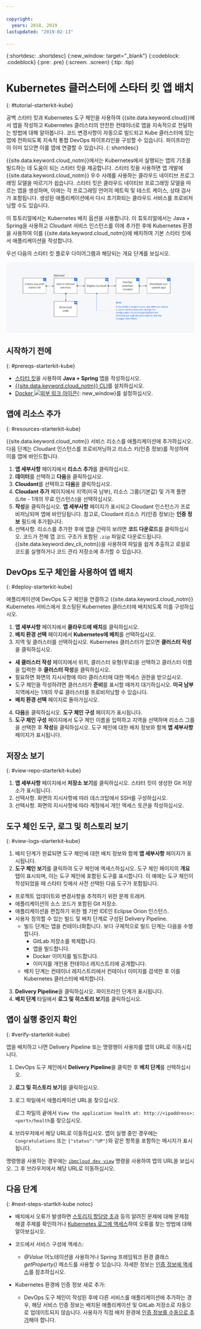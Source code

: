 ```yaml
---

copyright:
  years: 2018, 2019
lastupdated: "2019-02-13"

---
```


{:shortdesc: .shortdesc}
{:new_window: target="_blank"}
{:codeblock: .codeblock}
{:pre: .pre}
{:screen: .screen}
{:tip: .tip}

# Kubernetes 클러스터에 스타터 킷 앱 배치
{: #tutorial-starterkit-kube}

공백 스타터 킷과 Kubernetes 도구 체인을 사용하여 {{site.data.keyword.cloud}}에서 앱을 작성하고 Kubernetes 클러스터의 안전한 컨테이너로 앱을 지속적으로 전달하는 방법에 대해 알아봅니다. 코드 변경사항이 자동으로 빌드되고 Kube 클러스터에 있는 앱에 전파되도록 지속적 통합 DevOps 파이프라인을 구성할 수 있습니다. 파이프라인이 이미 있으면 이를 앱에 연결할 수 있습니다.
{: shortdesc}

{{site.data.keyword.cloud_notm}}에서는 Kubernetes에서 실행되는 앱의 기초를 빌드하는 데 도움이 되는 스타터 킷을 제공합니다. 스타터 킷을 사용하면 앱 개발에 {{site.data.keyword.cloud_notm}} 우수 사례를 사용하는 클라우드 네이티브 프로그래밍 모델을 따르기가 쉽습니다. 스타터 킷은 클라우드 네이티브 프로그래밍 모델을 따르는 앱을 생성하며, 이에는 각 프로그래밍 언어의 메트릭 및 테스트 케이스, 상태 검사가 포함됩니다. 생성된 애플리케이션에서 다시 초기화되는 클라우드 서비스를 프로비저닝할 수도 있습니다.

이 튜토리얼에서는 Kubernetes 배치 옵션을 사용합니다. 이 튜토리얼에서는 Java + Spring을 사용하고 Cloudant 서비스 인스턴스를 이에 추가한 후에 Kubernetes 환경을 사용하여 이를 {{site.data.keyword.cloud_notm}}에 배치하여 기본 스타터 킷에서 애플리케이션을 작성합니다.

우선 다음의 스타터 킷 플로우 다이어그램과 해당되는 개요 단계를 보십시오.

![스타터 킷 플로우 다이어그램](../images/starterkit-flow.png) 

## 시작하기 전에
{: #prereqs-starterkit-kube}

* [스타터 킷](/docs/apps/tutorials/tutorial_starter-kit.html#tutorial-starterkit)을 사용하여 **Java + Spring** 앱을 작성하십시오.
* [{{site.data.keyword.cloud_notm}} CLI](/docs/cli/index.html)를 설치하십시오.
* [Docker ![외부 링크 아이콘](../../icons/launch-glyph.svg "외부 링크 아이콘")](https://www.docker.com/get-started){: new_window}를 설정하십시오.

## 앱에 리소스 추가
{: #resources-starterkit-kube}

{{site.data.keyword.cloud_notm}} 서비스 리소스를 애플리케이션에 추가하십시오. 다음 단계는 Cloudant 인스턴스를 프로비저닝하고 리소스 키(인증 정보)를 작성하며 이를 앱에 바인드합니다.

1. **앱 세부사항** 페이지에서 **리소스 추가**를 클릭하십시오.
2. **데이터**를 선택하고 **다음**을 클릭하십시오.
3. **Cloudant**를 선택하고 **다음**을 클릭하십시오.
4. **Cloudant 추가** 페이지에서 지역(미국 남부), 리소스 그룹(기본값) 및 가격 플랜(Lite - 1개의 무료 인스턴스)을 선택하십시오.
5. **작성**을 클릭하십시오. **앱 세부사항** 페이지가 표시되고 Cloudant 인스턴스가 프로비저닝되며 앱에 바인딩됩니다. 참고로, Cloudant 리소스 키(인증 정보)는 **인증 정보** 필드에 추가됩니다.
6. 선택사항. 리소스를 추가한 후에 앱을 간략히 보려면 **코드 다운로드**를 클릭하십시오. 코드가 전체 앱 코드 구조가 포함된 `.zip` 파일로 다운로드됩니다. {{site.data.keyword.dev_cli_notm}}을 사용하여 파일을 쉽게 추출하고 로컬로 코드를 실행하거나 코드 관리 저장소에 추가할 수 있습니다.

## DevOps 도구 체인을 사용하여 앱 배치
{: #deploy-starterkit-kube}

애플리케이션에 DevOps 도구 체인을 연결하고 {{site.data.keyword.cloud_notm}} Kubernetes 서비스에서 호스팅된 Kubernetes 클러스터에 배치되도록 이를 구성하십시오.

1. **앱 세부사항** 페이지에서 **클라우드에 배치**를 클릭하십시오.
2. **배치 환경 선택** 페이지에서 **Kubernetes에 배치**를 선택하십시오.
3. 지역 및 클러스터를 선택하십시오. Kubernetes 클러스터가 없으면 **클러스터 작성**을 클릭하십시오.
  * **새 클러스터 작성** 페이지에서 위치, 클러스터 유형(무료)을 선택하고 클러스터 이름을 입력한 후 **클러스터 작성**을 클릭하십시오.
  * 필요하면 화면의 지시사항에 따라 클러스터에 대한 액세스 권한을 받으십시오.
  * 도구 체인을 작성하려면 클러스터가 **준비**를 표시할 때까지 대기하십시오. **미국 남부** 지역에서는 1개의 무료 클러스터를 프로비저닝할 수 있습니다.
  * **배치 환경 선택** 페이지로 돌아가십시오.
4. **다음**을 클릭하십시오. **도구 체인 구성** 페이지가 표시됩니다.
5. **도구 체인 구성** 페이지에서 도구 체인 이름을 입력하고 지역을 선택하며 리소스 그룹을 선택한 후 **작성**을 클릭하십시오. 도구 체인에 대한 배치 정보와 함께 **앱 세부사항** 페이지가 표시됩니다.

## 저장소 보기
{: #view-repo-starterkit-kube}

1. **앱 세부사항** 페이지에서 **저장소 보기**를 클릭하십시오. 스타터 킷이 생성한 Git 저장소가 표시됩니다.
2. 선택사항. 화면의 지시사항에 따라 데스크탑에서 SSH를 구성하십시오.
3. 선택사항. 화면의 지시사항에 따라 계정에서 개인 액세스 토큰을 작성하십시오.

## 도구 체인 도구, 로그 및 히스토리 보기
{: #view-logs-starterkit-kube}

1. 배치 단계가 완료되면 도구 체인에 대한 배치 정보와 함께 **앱 세부사항** 페이지가 표시됩니다.
2. **도구 체인 보기**를 클릭하여 도구 체인에 액세스하십시오. 도구 체인 페이지의 **개요** 탭이 표시되며, 이는 도구 체인에 포함된 도구를 표시합니다. 이 예에는 도구 체인이 작성되었을 때 스타터 킷에서 사전 선택된 다음 도구가 포함됩니다.
  * 프로젝트 업데이트와 변경사항을 추적하기 위한 문제 트래커.
  * 애플리케이션의 소스 코드가 포함된 Git 저장소.
  * 애플리케이션을 편집하기 위한 웹 기반 IDE인 Eclipse Orion 인스턴스.
  * 사용자 정의할 수 있는 빌드 및 배치 단계로 구성된 Delivery Pipeline.
	 * 빌드 단계는 앱을 컨테이너화합니다. 보다 구체적으로 빌드 단계는 다음을 수행합니다.
	   * GitLab 저장소를 복제합니다.
	   * 앱을 빌드합니다.
	   * Docker 이미지를 빌드합니다.
	   * 이미지를 개인용 컨테이너 레지스트리에 공개합니다.
	 * 배치 단계는 컨테이너 레지스트리에서 컨테이너 이미지를 검색한 후 이를 Kubernetes 클러스터에 배치합니다.
3. **Delivery Pipeline**을 클릭하십시오. 파이프라인 단계가 표시됩니다.
4. **배치 단계** 타일에서 **로그 및 히스토리 보기**를 클릭하십시오.

## 앱이 실행 중인지 확인
{: #verify-starterkit-kube}

앱을 배치하고 나면 Delivery Pipeline 또는 명령행이 사용자를 앱의 URL로 이동시킵니다.

1. DevOps 도구 체인에서 **Delivery Pipeline**을 클릭한 후 **배치 단계**를 선택하십시오.
2. **로그 및 히스토리 보기**를 클릭하십시오.
3. 로그 파일에서 애플리케이션 URL을 찾으십시오.

    로그 파일의 끝에서 `View the application health at: http://<ipaddress>:<port>/health`를 찾으십시오.

4. 브라우저에서 해당 URL로 이동하십시오. 앱이 실행 중인 경우에는 `Congratulations` 또는 `{"status":"UP"}`와 같은 항목을 포함하는 메시지가 표시됩니다.

명령행을 사용하는 경우에는 [`ibmcloud dev view`](/docs/cli/idt/commands.html#view) 명령을 사용하여 앱의 URL을 보십시오. 그 후 브라우저에서 해당 URL로 이동하십시오.

## 다음 단계
{: #next-steps-startkit-kube notoc}

* 배치에서 오류가 발생하면 [스토리지 할당양 초과](/docs/apps/ts_apps.html#exceed_quota) 등의 알려진 문제에 대해 문제점 해결 주제를 확인하거나 [Kubernetes 로그에 액세스](/docs/apps/ts_apps.html#access_kube_logs)하여 오류를 찾는 방법에 대해 알아보십시오.

* 코드에서 서비스 구성에 액세스:
	- _@Value_ 어노테이션을 사용하거나 Spring 프레임워크 환경 클래스 _getProperty()_ 메소드를 사용할 수 있습니다. 자세한 정보는 [인증 정보에 액세스](/docs/java-spring?topic=java-spring-configuration#accessing-credentials)를 참조하십시오.

* Kubernetes 환경에 인증 정보 새로 추가:
	- DevOps 도구 체인이 작성된 후에 다른 서비스를 애플리케이션에 추가하는 경우, 해당 서비스 인증 정보는 배치된 애플리케이션 및 GitLab 저장소로 자동으로 업데이트되지 않습니다. 사용자가 직접 배치 환경에 [인증 정보를 수동으로 추가](/docs/apps?topic=creating-apps-add-credentials-kube#credentials-starterkit-kube)해야 합니다.
